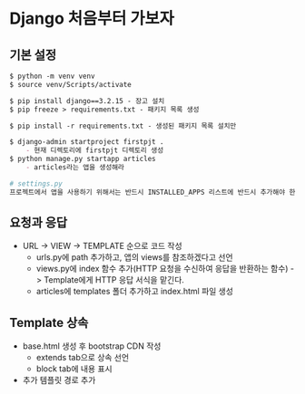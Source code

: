 # Django 처음부터 가보자

## 기본 설정

```markdown
$ python -m venv venv
$ source venv/Scripts/activate

$ pip install django==3.2.15 - 장고 설치
$ pip freeze > requirements.txt - 패키지 목록 생성

$ pip install -r requirements.txt - 생성된 패키지 목록 설치만

$ django-admin startproject firstpjt .
	- 현재 디렉토리에 firstpjt 디렉토리 생성
$ python manage.py startapp articles
	- articles라는 앱을 생성해라
```

```python
# settings.py
프로젝트에서 앱을 사용하기 위해서는 반드시 INSTALLED_APPS 리스트에 반드시 추가해야 한다.
```



## 요청과 응답

- URL -> VIEW -> TEMPLATE 순으로 코드 작성
  - urls.py에 path 추가하고, 앱의 views를 참조하겠다고 선언
  - views.py에 index 함수 추가(HTTP 요청을 수신하여 응답을 반환하는 함수) -> Template에게 HTTP 응답 서식을 맡긴다.
  - articles에 templates 폴더 추가하고 index.html 파일 생성



## Template 상속

- base.html 생성 후 bootstrap CDN 작성
  - extends tab으로 상속 선언
  - block tab에 내용 표시
- 추가 템플릿 경로 추가